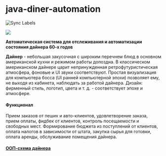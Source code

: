 # java-diner-automation

![Sync Labels](https://github.com/ViRGiL175/java-diner-automation/workflows/Sync%20Labels/badge.svg?branch=master)

![](https://user-images.githubusercontent.com/11541555/94340316-d7ce5600-0011-11eb-9ce1-1a37dd19e487.png)

**Автоматическая система для отслеживания и автоматизации состояния дайнера 60-х годов**

**Дайнер** - небольшая закусочная с широким перечнем блюд в основном американской кухни и режимом работы допоздна. В классическом американском дайнере царит непринужденная ретрофутуристическая атмосфера, фоновые и UI звуки соответствуют. Простая визуализация для компьютера босса (UI ранней компьютерной эпохи) позволяет ему, не выходя из кабинета, наблюдать за работой дайнера. Дизайн: фирменный стиль, логотип, цвета и т. д. - соответствует эпохе и атмосфере.

#### Функционал
Прием заказов от пеших и авто-клиентов, удовлетворение заказа, прием оплаты, фидбек от клиентов, контроль посещаемости и свободных мест.
Формирование бюджета из поступлений от клиентов, оплата налогов в зависимости от штата, закупка сырья для готовки, оплата аренды, обслуживание помещения дайнера.

#### [ООП-схема дайнера](https://github.com/ViRGiL175/java-diner-automation/issues/21#issue-715050088)
